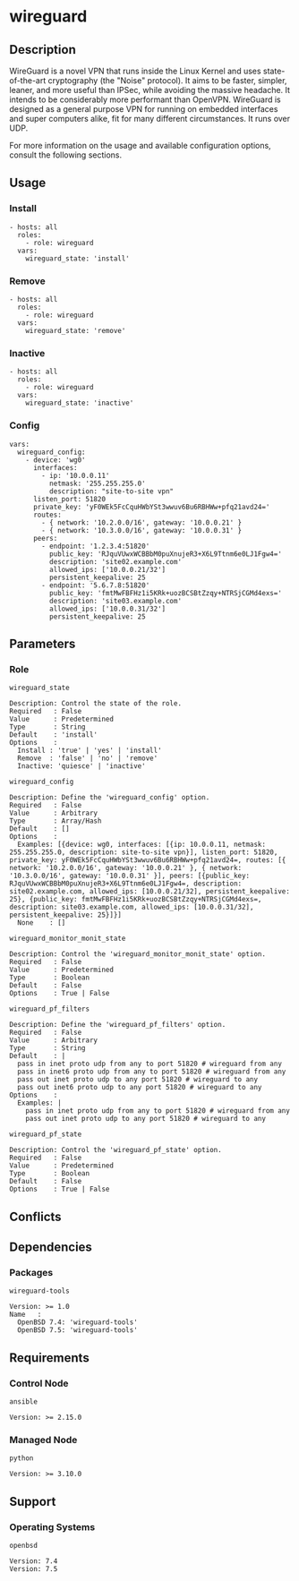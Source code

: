 # wireguard

## Description

WireGuard is a novel VPN that runs inside the Linux Kernel and uses
state-of-the-art cryptography (the "Noise" protocol). It aims to be faster,
simpler, leaner, and more useful than IPSec, while avoiding the massive
headache. It intends to be considerably more performant than OpenVPN. WireGuard
is designed as a general purpose VPN for running on embedded interfaces and
super computers alike, fit for many different circumstances. It runs over UDP.

For more information on the usage and available configuration options,
consult the following sections.

## Usage

### Install

```
- hosts: all
  roles:
    - role: wireguard
  vars:
    wireguard_state: 'install'
```

### Remove

```
- hosts: all
  roles:
    - role: wireguard
  vars:
    wireguard_state: 'remove'
```

### Inactive

```
- hosts: all
  roles:
    - role: wireguard
  vars:
    wireguard_state: 'inactive'
```

### Config

```
vars:
  wireguard_config:
    - device: 'wg0'
      interfaces:
        - ip: '10.0.0.11'
          netmask: '255.255.255.0'
          description: "site-to-site vpn"
      listen_port: 51820
      private_key: 'yF0WEk5FcCquHWbYSt3wwuv6Bu6RBHWw+pfq21avd24='
      routes:
        - { network: '10.2.0.0/16', gateway: '10.0.0.21' }
        - { network: '10.3.0.0/16', gateway: '10.0.0.31' }
      peers:
        - endpoint: '1.2.3.4:51820'
          public_key: 'RJquVUwxWCBBbM0puXnujeR3+X6L9Ttnm6e0LJ1Fgw4='
          description: 'site02.example.com'
          allowed_ips: ['10.0.0.21/32']
          persistent_keepalive: 25
        - endpoint: '5.6.7.8:51820'
          public_key: 'fmtMwFBFHz1i5KRk+uozBCSBtZzqy+NTRSjCGMd4exs='
          description: 'site03.example.com'
          allowed_ips: ['10.0.0.31/32']
          persistent_keepalive: 25
```

## Parameters

### Role

`wireguard_state`

    Description: Control the state of the role.
    Required   : False
    Value      : Predetermined
    Type       : String
    Default    : 'install'
    Options    :
      Install : 'true' | 'yes' | 'install'
      Remove  : 'false' | 'no' | 'remove'
      Inactive: 'quiesce' | 'inactive'

`wireguard_config`

    Description: Define the 'wireguard_config' option.
    Required   : False
    Value      : Arbitrary
    Type       : Array/Hash
    Default    : []
    Options    :
      Examples: [{device: wg0, interfaces: [{ip: 10.0.0.11, netmask: 255.255.255.0, description: site-to-site vpn}], listen_port: 51820, private_key: yF0WEk5FcCquHWbYSt3wwuv6Bu6RBHWw+pfq21avd24=, routes: [{ network: '10.2.0.0/16', gateway: '10.0.0.21' }, { network: '10.3.0.0/16', gateway: '10.0.0.31' }], peers: [{public_key: RJquVUwxWCBBbM0puXnujeR3+X6L9Ttnm6e0LJ1Fgw4=, description: site02.example.com, allowed_ips: [10.0.0.21/32], persistent_keepalive: 25}, {public_key: fmtMwFBFHz1i5KRk+uozBCSBtZzqy+NTRSjCGMd4exs=, description: site03.example.com, allowed_ips: [10.0.0.31/32], persistent_keepalive: 25}]}]
      None    : []

`wireguard_monitor_monit_state`

    Description: Control the 'wireguard_monitor_monit_state' option.
    Required   : False
    Value      : Predetermined
    Type       : Boolean
    Default    : False
    Options    : True | False

`wireguard_pf_filters`

    Description: Define the 'wireguard_pf_filters' option.
    Required   : False
    Value      : Arbitrary
    Type       : String
    Default    : |
      pass in inet proto udp from any to port 51820 # wireguard from any
      pass in inet6 proto udp from any to port 51820 # wireguard from any
      pass out inet proto udp to any port 51820 # wireguard to any
      pass out inet6 proto udp to any port 51820 # wireguard to any
    Options    :
      Examples: |
        pass in inet proto udp from any to port 51820 # wireguard from any
        pass out inet proto udp to any port 51820 # wireguard to any

`wireguard_pf_state`

    Description: Control the 'wireguard_pf_state' option.
    Required   : False
    Value      : Predetermined
    Type       : Boolean
    Default    : False
    Options    : True | False

## Conflicts

## Dependencies

### Packages

`wireguard-tools`

    Version: >= 1.0
    Name   :
      OpenBSD 7.4: 'wireguard-tools'
      OpenBSD 7.5: 'wireguard-tools'

## Requirements

### Control Node

`ansible`

    Version: >= 2.15.0

### Managed Node

`python`

    Version: >= 3.10.0

## Support

### Operating Systems

`openbsd`

    Version: 7.4
    Version: 7.5

